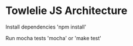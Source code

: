 # Towlelie JS Architecture

Install dependencies
'npm install'

Run mocha tests
'mocha' 
or
'make test'
